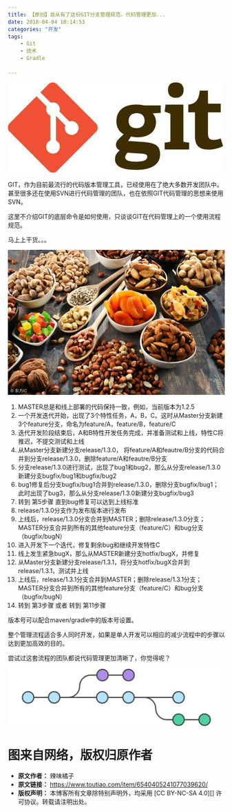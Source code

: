 ```yaml
---
title: 【原创】自从有了这份GIT分支管理规范，代码管理更加...
date: 2018-04-04 10:14:53
categories: "开发"
tags:
	- Git
	- 技术
	- Gradle

---
```


![【原创】自从有了这份GIT分支管理规范，代码管理更加...][GIT_...]

GIT，作为目前最流行的代码版本管理工具，已经使用在了绝大多数开发团队中。甚至很多还在使用SVN进行代码管理的团队，也在依照GIT代码管理的思想来使用SVN。

这里不介绍GIT的底层命令是如何使用，只谈谈GIT在代码管理上的一个使用流程规范。

马上上干货。。。

![【原创】自从有了这份GIT分支管理规范，代码管理更加...][GIT_... 1]

1.  MASTER总是和线上部署的代码保持一致，例如，当前版本为1.2.5
2.  一个开发迭代开始，出现了3个特性任务，A，B，C。这时从Master分支新建3个feature分支，命名为feature/A，feature/B，feature/C
3.  迭代开发阶段结束后，A和B特性开发任务完成，并准备测试和上线，特性C将推迟，不提交测试和上线
4.  从Master分支新建分支release/1.3.0， 将feature/A和feautre/B分支的代码合并到分支release/1.3.0，删除feature/A和feautre/B分支
5.  分支release/1.3.0进行测试，出现了bug1和bug2，那么从分支release/1.3.0新建分支bugfix/bug1和bugfix/bug2
6.  bug1修复后分支bugfix/bug1合并到release/1.3.0，删除分支bugfix/bug1；此时出现了bug3，那么从分支release/1.3.0新建分支bugfix/bug3
7.  转到 第5步骤 直到bug修复可以达到上线标准
8.  release/1.3.0分支作为发布版本进行发布
9.  上线后，release/1.3.0分支合并到MASTER；删除release/1.3.0分支；MASTER分支合并到所有的其他feature分支（feature/C）和bug分支（bugfix/bugN）
10. 进入开发下一个迭代，修复剩余bug和继续开发特性C
11. 线上发生紧急bugX，那么从MASTER新建分支hotfix/bugX，并修复
12. 从Master分支新建分支release/1.3.1，将分支hotfix/bugX合并到release/1.3.1，测试并上线
13. 上线后，release/1.3.1分支合并到MASTER；删除release/1.3.1分支；MASTER分支合并到所有的其他feature分支（feature/C）和bug分支（bugfix/bugN）
14. 转到 第3步骤 或者 转到 第11步骤

版本号可以配合maven/gradle中的版本号设置。


整个管理流程适合多人同时开发，如果是单人开发可以相应的减少流程中的步骤以达到更加高效的目的。

尝试过这套流程的团队都说代码管理更加清晰了，你觉得呢？

![【原创】自从有了这份GIT分支管理规范，代码管理更加...][GIT_... 2]

# 图来自网络，版权归原作者 #


[GIT_...]: static/resources/crawler/RY67-ZRME-UJJR.jpg
[GIT_... 1]: static/resources/crawler/JJMI-BBB7-ZBEJ.jpg
[GIT_... 2]: static/resources/crawler/BVJE-E2QR-JIMR.jpg
 *  **原文作者：** 辣味橘子
 *  **原文链接：** https://www.toutiao.com/item/6540405241077039620/
 *  **版权声明：** 本博客所有文章除特别声明外，均采用 [CC BY-NC-SA 4.0][] 许可协议。转载请注明出处。
